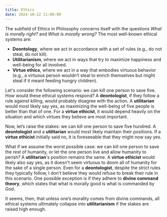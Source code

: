```yaml
---
title: Ethics
date: 2024-10-22 11:00:00
---
```



The subfield of Ethics in Philosophy concerns itself with the questions *What is morally right?* and *What is morally wrong?* The most well-known ethical systems are:

- **Deontology**, where we act in accordance with a set of rules (e.g., do not steal, do not kill).
- **Utilitarianism**, where we act in ways that try to maximize happiness and well-being for all involved.
- **Virtue ethics**, where we act in a way that embodies virtuous behavior (e.g., a virtuous person wouldn’t steal to enrich themselves but might steal if it meant feeding hungry children).

Let's consider the following scenario: we can kill one person to save five. How would these ethical systems respond?
A **deontologist**, if they follow a rule against killing, would probably disagree with the action. A **utilitarian** would most likely say yes, as maximizing the well-being of five people is better than that of one.  For a **virtue ethicist**, it would depend heavily on the situation and which virtues they believe are most important.

Now, let’s raise the stakes: we can kill one person to save five hundred. A **deontologist** and a **utilitarian** would most likely maintain their positions. If a **virtue ethicist** initially said no, it is foreseeable that they might now say yes.

What if we assume the worst possible case: we can kill one person to save the rest of humanity, or let the one person live and allow humanity to perish?
A **utilitarian**'s position remains the same. A **virtue ethicist** would likely also say yes, as it doesn't seem virtuous to doom all of humanity for the sake of a single person.
Even for a **deontologist**, despite the strict rules they typically follow, I don't believe they would refuse to break their rule in this scenario. One possible exception is if they adhere to **divine command theory**, which states that what is morally good is what is commanded by God.

It seems, then, that unless one’s morality comes from divine commands, all ethical systems ultimately collapse into **utilitarianism** if the stakes are raised high enough.


